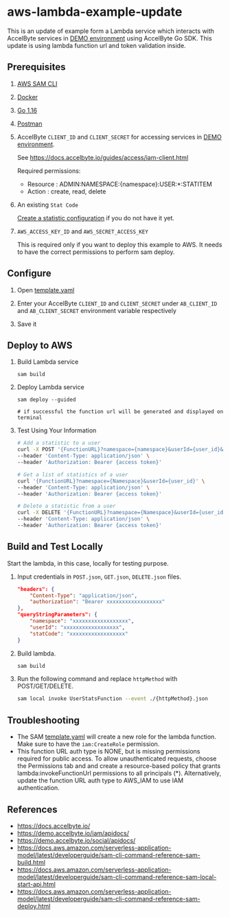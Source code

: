 # aws-lambda-example-update

This is an update of example form a Lambda service which interacts with AccelByte services 
in [DEMO environment](https://demo.accelbyte.io) using AccelByte Go SDK.
This update is using lambda function url and token validation inside.

## Prerequisites

1. [AWS SAM CLI](https://docs.aws.amazon.com/serverless-application-model/latest/developerguide/serverless-sam-cli-install.html)

2. [Docker](https://docs.docker.com/engine/install/)

3. [Go 1.16](https://go.dev/dl/) 

4. [Postman](https://www.postman.com/downloads/)

5. AccelByte `CLIENT_ID` and `CLIENT_SECRET` for accessing services in 
   [DEMO environment](https://demo.accelbyte.io).

    See https://docs.accelbyte.io/guides/access/iam-client.html

    Required permissions:

    - Resource : ADMIN:NAMESPACE:{namespace}:USER:*:STATITEM
	- Action : create, read, delete

6. An existing `Stat Code`

    [Create a statistic configuration](https://docs.accelbyte.io/guides/storage/statistic.html#create-a-new-statistic-configuration)
    if you do not have it yet. 

7. `AWS_ACCESS_KEY_ID` and `AWS_SECRET_ACCESS_KEY`

    This is required only if you want to deploy this example to AWS.
    It needs to have the correct permissions to perform sam deploy. 

## Configure

1. Open [template.yaml](template.yaml)

2. Enter your AccelByte `CLIENT_ID` and `CLIENT_SECRET` under `AB_CLIENT_ID` 
   and `AB_CLIENT_SECRET` environment variable respectively

3. Save it

## Deploy to AWS

1. Build Lambda service

    ```
    sam build
    ```

2. Deploy Lambda service

    ```
    sam deploy --guided
   
    # if successful the function url will be generated and displayed on terminal
    ```

3. Test Using Your Information
    ```bash
    # Add a statistic to a user
    curl -X POST '{FunctionURL}?namespace={namespace}&userId={user_id}&statCode={stat_code}' \
    --header 'Content-Type: application/json' \
    --header 'Authorization: Bearer {access token}'
    
    # Get a list of statistics of a user
    curl '{FunctionURL}?namespace={Namespace}&userId={user_id}' \
    --header 'Content-Type: application/json' \
    --header 'Authorization: Bearer {access token}'
    
    # Delete a statistic from a user
    curl -X DELETE '{FunctionURL}?namespace={Namespace}&userId={user_id}&statCode={stat_code}' \
    --header 'Content-Type: application/json' \
    --header 'Authorization: Bearer {access token}'
    ```


## Build and Test Locally

Start the lambda, in this case, locally for testing purpose.

1. Input credentials in `POST.json`, `GET.json`, `DELETE.json` files.

    ```json
    "headers": {
        "Content-Type": "application/json",
        "authorization": "Bearer xxxxxxxxxxxxxxxxxx"
    },
    "queryStringParameters": {
        "namespace": "xxxxxxxxxxxxxxxxxx",
        "userId": "xxxxxxxxxxxxxxxxxx",
        "statCode": "xxxxxxxxxxxxxxxxxx"
    }
    ```
2. Build lambda.

    ```bash
    sam build
    ```

3. Run the following command and replace `httpMethod` with POST/GET/DELETE.

    ```bash
    sam local invoke UserStatsFunction --event ./{httpMethod}.json
    ```

## Troubleshooting

- The SAM [template.yaml](template.yaml) will create a new role for the lambda function. Make sure to have the `iam:CreateRole` permission.
- This function URL auth type is NONE, but is missing permissions required for public access. To allow unauthenticated requests, choose the Permissions tab and and create a resource-based policy that grants lambda:invokeFunctionUrl permissions to all principals (*). Alternatively, update the function URL auth type to AWS_IAM to use IAM authentication.

## References

- https://docs.accelbyte.io/
- https://demo.accelbyte.io/iam/apidocs/
- https://demo.accelbyte.io/social/apidocs/
- https://docs.aws.amazon.com/serverless-application-model/latest/developerguide/sam-cli-command-reference-sam-build.html
- https://docs.aws.amazon.com/serverless-application-model/latest/developerguide/sam-cli-command-reference-sam-local-start-api.html
- https://docs.aws.amazon.com/serverless-application-model/latest/developerguide/sam-cli-command-reference-sam-deploy.html
